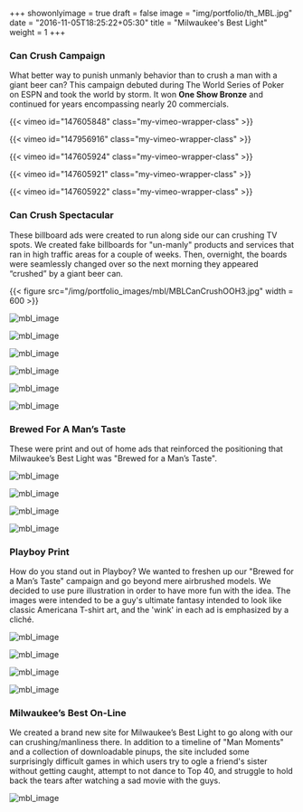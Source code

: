 +++
showonlyimage = true
draft = false
image = "img/portfolio/th_MBL.jpg"
date = "2016-11-05T18:25:22+05:30"
title = "Milwaukee's Best Light"
weight = 1
+++

### Can Crush Campaign

What better way to punish unmanly behavior than to crush a man with a giant beer can?
This campaign debuted during The World Series of Poker on ESPN and took the world by storm.
It won **One Show Bronze** and continued for years encompassing nearly 20 commercials.

{{< vimeo id="147605848" class="my-vimeo-wrapper-class" >}}

{{< vimeo id="147956916" class="my-vimeo-wrapper-class" >}}

{{< vimeo id="147605924" class="my-vimeo-wrapper-class" >}}

{{< vimeo id="147605921" class="my-vimeo-wrapper-class" >}}

{{< vimeo id="147605922" class="my-vimeo-wrapper-class" >}}


### Can Crush Spectacular 

These billboard ads were created to run along side our can crushing TV spots. We created fake billboards for "un-manly" products and services that ran in high traffic areas for a couple of weeks. Then, overnight, the boards were seamlessly changed over so the next morning they appeared “crushed” by a giant beer can. 

{{< figure src="/img/portfolio_images/mbl/MBLCanCrushOOH3.jpg" width = 600 >}}

![mbl_image](/img/portfolio_images/mbl/MBLCanCrushOOH3.jpg)

![mbl_image](/img/portfolio_images/mbl/MBLCanCrushOOH4.jpg)

![mbl_image](/img/portfolio_images/mbl/MBLCanCrushOOH1.jpg)

![mbl_image](/img/portfolio_images/mbl/MBLCanCrushOOH2.jpg)

![mbl_image](/img/portfolio_images/mbl/MBLCanCrushOOH5.jpg)

![mbl_image](/img/portfolio_images/mbl/MBLCanCrushOOH6.jpg)

### Brewed For A Man’s Taste

These were print and out of home ads that reinforced the positioning that Milwaukee’s Best Light was "Brewed for a Man’s Taste".

![mbl_image](/img/portfolio_images/mbl/MBLOOHLines1.jpg)

![mbl_image](/img/portfolio_images/mbl/MBLOOHLines2.jpg)

![mbl_image](/img/portfolio_images/mbl/MBLOOHLines3.jpg)

![mbl_image](/img/portfolio_images/mbl/MBLOOHLines5.jpg)

### Playboy Print

How do you stand out in Playboy? We wanted to freshen up our "Brewed for a Man’s Taste" campaign and go beyond mere airbrushed models. We decided to use pure illustration in order to have more fun with the idea. The images were intended to be a guy's ultimate fantasy intended to look like classic Americana T-shirt art, and the 'wink' in each ad is emphasized by a cliché.

![mbl_image](/img/portfolio_images/mbl/MBLPlayboyPrint1.jpg)

![mbl_image](/img/portfolio_images/mbl/MBLPlayboyPrint4.jpg)

![mbl_image](/img/portfolio_images/mbl/MBLPlayboyPrint3.jpg)

![mbl_image](/img/portfolio_images/mbl/MBLPlayboyPrint2.jpg)

### Milwaukee’s Best On-Line

We created a brand new site for Milwaukee’s Best Light to go along with our can crushing/manliness there. In addition to a timeline of "Man Moments" and a collection of downloadable pinups, the site included some surprisingly difficult games in which users try to ogle a friend's sister without getting caught, attempt to not dance to Top 40, and struggle to hold back the tears after watching a sad movie with the guys. 

![mbl_image](/img/portfolio_images/mbl/MBLLust4Bust1.jpg)
